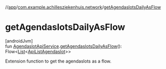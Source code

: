 //[app](../../index.md)/[com.example.achillesziekenhuis.network](index.md)/[getAgendaslotsDailyAsFlow](get-agendaslots-daily-as-flow.md)

# getAgendaslotsDailyAsFlow

[androidJvm]\
fun [AgendaslotApiService](-agendaslot-api-service/index.md).[getAgendaslotsDailyAsFlow](get-agendaslots-daily-as-flow.md)(): Flow&lt;[List](https://kotlinlang.org/api/latest/jvm/stdlib/kotlin.collections/-list/index.html)&lt;[ApiListAgendaslot](-api-list-agendaslot/index.md)&gt;&gt;

Extension function to get the agendaslots as a flow.
